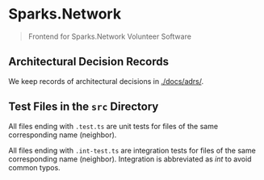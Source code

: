 # Sparks.Network

> Frontend for Sparks.Network Volunteer Software

## Architectural Decision Records

We keep records of architectural decisions in [./docs/adrs/](./docs/adrs/).

## Test Files in the `src` Directory

All files ending with `.test.ts` are unit tests for files of the same 
corresponding name (neighbor).

All files ending with `.int-test.ts` are integration tests for files of the 
same corresponding name (neighbor). Integration is abbreviated as _int_ to 
avoid common typos.
